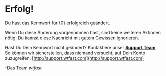 # Erfolg!
Du hast das Kennwort für {0} erfolgreich geändert.

Wenn Du diese Änderung vorgenommen hast, sind keine weiteren Aktionen nötig. Du kannst diese Nachricht mit gutem Gewissen ignorieren.

Hast Du Dein Kennwort nicht geändert? Kontaktiere unser [**Support Team**](http://support.wtfast.com). So können wir sicherstellen, dass niemand versucht, auf Dein Konto zuzugreifen: [http://support.wtfast.com](http://support.wtfast.com)

-Das Team *wtfast*